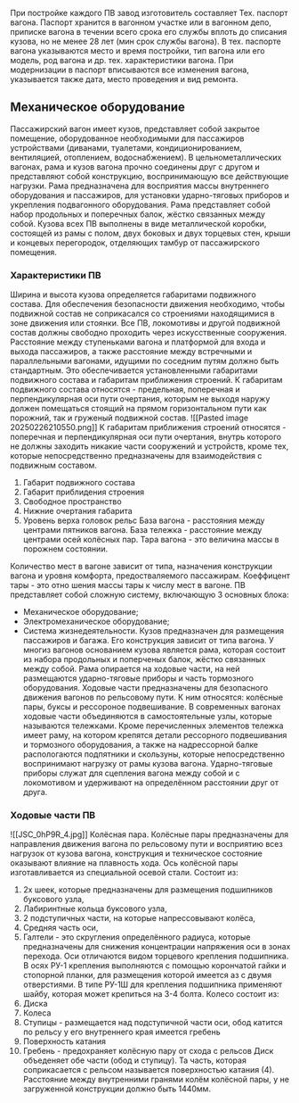 При постройке каждого ПВ завод изготовитель составляет Тех. паспорт вагона. Паспорт хранится в вагонном участке или в вагонном депо, приписке вагона в течении всего срока его службы вплоть до списания кузова, но не менее 28 лет (мин срок службы вагона).
В тех. паспорте вагона указываются место и время постройки, тип вагона или его модель, род вагона и др. тех. характеристики вагона. При модернизации в паспорт вписываются все изменения вагона, указывается также дата, место проведения и вид ремонта.
## Механическое оборудование
Пассажирский вагон имеет кузов, представляет собой закрытое помещение, оборудованное необходимыми для пассажиров устройствами (диванами, туалетами, кондиционированием, вентиляцией, отоплением, водоснабжением). В цельнометаллических вагонах, рама и кузов вагона прочно соединены друг с другом и представляют собой конструкцию, воспринимающую все действующие нагрузки. Рама предназначена для восприятия массы внутреннего оборудования и пассажиров, для установки ударно-тяговых приборов и укрепления подвагонного оборудования. Рама представляет собой набор продольных и поперечных балок, жёстко связанных между собой.
Кузова всех ПВ выполнены в виде металлической коробки, состоящей из рамы с полом, двух боковых и двух торцевых стен, крыши и концевых перегородок, отделяющих тамбур от пассажирского помещения.
### Характеристики ПВ
Ширина и высота кузова определяется габаритами подвижного состава.
Для обеспечения безопасности движения необходимо, чтобы подвижной состав не соприкасался со строениями находящимися в зоне движения или стоянки. Все ПВ, локомотивы и другой подвижной состав должны свободно проходить через искусственные сооружения.
Расстояние между ступеньками вагона и платформой для входа и выхода пассажиров, а также расстояние между встречными и параллельными вагонами, идущими по соседним путям должно быть стандартным. Это обеспечивается установленными габаритами подвижного состава и габаритам приближения строений.
К габаритам подвижного состава относятся - предельная, поперечная и перпендикулярная оси пути очертания, которым не выходя наружу должен помещаться стоящий на прямом горизонтальном пути как порожний, так и груженый подвижной состав.
![[Pasted image 20250226210550.png]]
К габаритам приближения строений относятся - поперечная и перпендикулярная оси пути очертания, внутрь которого не должны заходить никакие части сооружений и устройств, кроме тех, которые непосредственно предназначены для взаимодействия с подвижным составом.
1. Габарит подвижного состава
2. Габарит приблидения строения
3. Свободное пространство
4. Нижние очертания габарита
5. Уровень верха головок рельс
База вагона - расстояния между центрами пятников вагона.
База тележка - расстояние между центрами осей колёсных пар.
Тара вагона - это величина массы в порожнем состоянии.

Количество мест в вагоне зависит от типа, назначения конструкции вагона и уровня комфорта, предостваляемого пассажирам.
Коеффицент тары - это отно шения массы тары к числу мест в вагоне.
ПВ представляет собой сложную систему, включающую 3 основных блока:
* Механическое оборудование;
* Электромеханическое оборудование;
* Система жизнедеятельности.
Кузов предназначен для размещения пассажиров и багажа. Его конструкция зависит от типа вагона. У многиз вагонов основанием кузова является рама, которая состоит из набора продольных и поперченых балок, жёстко связанных между собой. Рама опирается на ходовые части, на ней размещаются ударно-тяговые приборы и часть тормозного оборудования.
Ходовые части предназначены для безопасного движения вагонов по рельсовому пути. К ним относятся: колёсные пары, буксы и рессороное подвешивание. В современных вагонах ходовые части объединяются в самостоятельные узлы, которые называются тележками. Кроме перечисленных элементов тележка имеет раму, на котором крепятся детали рессорного подвешивания и тормозного оборудования, а также на надрессорной балке распологаются подпятники и скользуны, которые непосредственно воспринимают нагрузку от рамы кузова вагона. Ударно-тяговые приборы служат для сцепления вагона между собой и с локомотивом и удерживают на определённом расстоянии друг от друга.
### Ходовые части ПВ
![[JSC_0hP9R_4.jpg]]
Колёсная пара. Колёсные пары предназначены для направления движения вагона по рельсовому пути и восприятию всез нагрузок от кузова вагона, конструкция и техническое состояние оказывают влияние на плавность хода.
Ось колёсной пары изготавливается из специальной осевой стали. Состоит из:
1. 2х шеек, которые предназначены для размещения подшипников буксового узла,
2. Лабиринтные кольца буксового узла,
3. 2 подступичных части, на которые напрессовывают колёса,
4. Средняя часть оси,
5. Галтели - это скругления определённого радиуса, которые предназначены для снижения концентрации напряжения оси в зонах перехода.
Оси отличаются видом торцевого крепления подшипника. В осях РУ-1 крепления выполняются с помощью корончатой гайки и стопорной планки, для размещения которой имеется аз с двумя отверстиями. В типе РУ-1Ш для крепления подшипника применяют шайбу, которая может крепиться на 3-4 болта.
Колесо состоит из:
1. Диска
2. Колеса
3. Ступицы - размещается над подступичной части оси, обод катится по рельсу у его внутреннего края имеется гребень
4. Поверхность катания
5. Гребень - предохраняет колёсную пару от схода с рельсов
Диск объеденяет обе части (обод и ступицу). Та часть, которая соприкасается с рельсом называется поверхностью катания (4).
Расстояние между внутренними гранями колём колёсной пары, у не загруженной конструкции должно быть 1440мм.